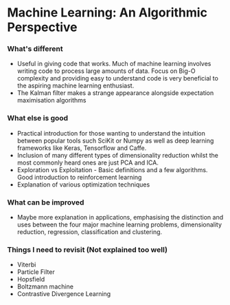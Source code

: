 # Machine Learning: An Algorithmic Perspective

### What's different
* Useful in giving code that works. Much of machine learning involves writing code to process large amounts of data. Focus on Big-O complexity and providing easy to understand code is very beneficial to the aspiring machine learning enthusiast. 
* The Kalman filter makes a strange appearance alongside expectation maximisation algorithms

### What else is good
* Practical introduction for those wanting to understand the intuition between popular tools such SciKit or Numpy as well as deep learning frameworks like Keras, Tensorflow and Caffe. 
* Inclusion of many different types of dimensionality reduction whilst the most commonly heard ones are just PCA and ICA.
* Exploration vs Exploitation - Basic definitions and a few algorithms. Good introduction to reinforcement learning
* Explanation of various optimization techniques

### What can be improved
*	Maybe more explanation in applications, emphasising the distinction and uses between the four major machine learning problems, dimensionality reduction, regression, classification and clustering.

### Things I need to revisit (Not explained too well)
* Viterbi
* Particle Filter
* Hopsfield
* Boltzmann machine
* Contrastive Divergence Learning
